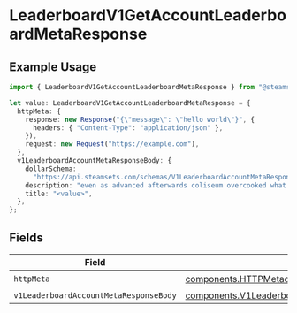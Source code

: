 # LeaderboardV1GetAccountLeaderboardMetaResponse

## Example Usage

```typescript
import { LeaderboardV1GetAccountLeaderboardMetaResponse } from "@steamsets/client-ts/models/operations";

let value: LeaderboardV1GetAccountLeaderboardMetaResponse = {
  httpMeta: {
    response: new Response("{\"message\": \"hello world\"}", {
      headers: { "Content-Type": "application/json" },
    }),
    request: new Request("https://example.com"),
  },
  v1LeaderboardAccountMetaResponseBody: {
    dollarSchema:
      "https://api.steamsets.com/schemas/V1LeaderboardAccountMetaResponseBody.json",
    description: "even as advanced afterwards coliseum overcooked what unless",
    title: "<value>",
  },
};
```

## Fields

| Field                                                                                                              | Type                                                                                                               | Required                                                                                                           | Description                                                                                                        |
| ------------------------------------------------------------------------------------------------------------------ | ------------------------------------------------------------------------------------------------------------------ | ------------------------------------------------------------------------------------------------------------------ | ------------------------------------------------------------------------------------------------------------------ |
| `httpMeta`                                                                                                         | [components.HTTPMetadata](../../models/components/httpmetadata.md)                                                 | :heavy_check_mark:                                                                                                 | N/A                                                                                                                |
| `v1LeaderboardAccountMetaResponseBody`                                                                             | [components.V1LeaderboardAccountMetaResponseBody](../../models/components/v1leaderboardaccountmetaresponsebody.md) | :heavy_minus_sign:                                                                                                 | OK                                                                                                                 |